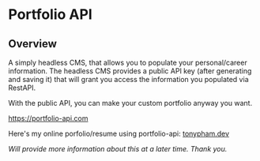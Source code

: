 # Portfolio API
## Overview
A simply headless CMS, that allows you to populate your personal/career information. The headless CMS provides a public API key (after generating and saving it) that will grant you access the information you populated via RestAPI.

With the public API, you can make your custom portfolio anyway you want. 

https://portfolio-api.com

Here's my online porfolio/resume using portfolio-api: <a href="https://tonypham.dev" rel="noopener noreferrer" target="_blank">tonypham.dev</a>

*Will provide more information about this at a later time. Thank you.*

